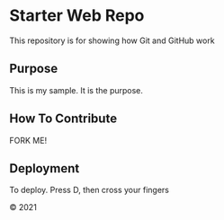 # Starter Web Repo

This repository is for showing how Git and GitHub work

## Purpose

This is my sample. It is the purpose.

## How To Contribute

FORK ME!

## Deployment

To deploy. Press D, then cross your fingers

&copy; 2021